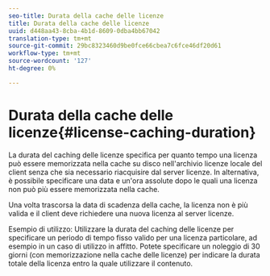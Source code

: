 ```yaml
---
seo-title: Durata della cache delle licenze
title: Durata della cache delle licenze
uuid: d448aa43-8cba-4b1d-8609-0dba4bb67042
translation-type: tm+mt
source-git-commit: 29bc8323460d9be0fce66cbea7c6fce46df20d61
workflow-type: tm+mt
source-wordcount: '127'
ht-degree: 0%

---
```



# Durata della cache delle licenze{#license-caching-duration}

La durata del caching delle licenze specifica per quanto tempo una licenza può essere memorizzata nella cache su disco nell&#39;archivio licenze locale del client senza che sia necessario riacquisire dal server licenze. In alternativa, è possibile specificare una data e un&#39;ora assolute dopo le quali una licenza non può più essere memorizzata nella cache.

Una volta trascorsa la data di scadenza della cache, la licenza non è più valida e il client deve richiedere una nuova licenza al server licenze.

Esempio di utilizzo: Utilizzare la durata del caching delle licenze per specificare un periodo di tempo fisso valido per una licenza particolare, ad esempio in un caso di utilizzo in affitto. Potete specificare un noleggio di 30 giorni (con memorizzazione nella cache delle licenze) per indicare la durata totale della licenza entro la quale utilizzare il contenuto.
